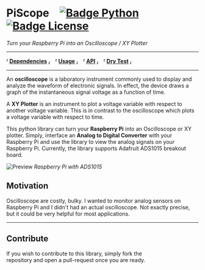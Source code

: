 # PiScope [![Badge Python]][Python] [![Badge License]][License]
*Turn your Raspberry Pi into an Oscilloscope / XY Plotter*

---

**⸢ [Dependencies] ⸥ ⸢ [Usage] ⸥ ⸢ [API] ⸥ ⸢ [Dry Test] ⸥**

---

An **oscilloscope** is a laboratory instrument commonly used to display and analyze the waveform of electronic signals. In effect, the device draws a graph of the instantaneous signal voltage as a function of time.

A **XY Plotter** is an instrument to plot a voltage variable with respect to another voltage variable. This is in contrast to the oscilloscope which plots a voltage variable with respect to time.

This python library can turn your **Raspberry Pi** into an Oscilloscope or XY plotter. Simply, interface an **Analog to Digital Converter** with your Raspberry Pi and use the library to view the analog signals on your Raspberry Pi. Currently, the library supports Adafruit ADS1015 breakout board.


![Preview]
*Raspberry Pi with ADS1015*

## Motivation
Oscilloscope are costly, bulky. I wanted to monitor analog sensors on Raspberry Pi and I didn't had an actual oscilloscope. Not exactly precise, but it could be very helpful for most applications.



---

## Contribute

If you wish to contribute to this library, simply fork the <br>
repository and open a pull-request once you are ready.


<!----------------------------------------------------------------------------->

[Dependencies]: Documentation/Dependencies.md
[Dry Test]: Documentation/Test.md
[License]: ./LICENSE
[Usage]: Documentation/Usage.md
[API]: Documentation/API.md

[Badge License]: https://img.shields.io/badge/License-MIT-yellow.svg
[Badge Python]: https://img.shields.io/badge/Python-3776AB?logo=python&logoColor=white

[Python]: https://www.python.org/

[Raspberry Pi & Python]: https://github.com/adafruit/Adafruit-Raspberry-Pi-Python-Code
[ADC Breakouts]: https://learn.adafruit.com/adafruit-4-channel-adc-breakouts/
[Configuring I2C]: https://learn.adafruit.com/adafruits-raspberry-pi-lesson-4-gpio-setup/configuring-i2c
[ADS1015]: http://www.adafruit.com/product/1083
[Preview]: https://learn.adafruit.com/system/guides/images/000/000/195/medium800/summary.jpg
